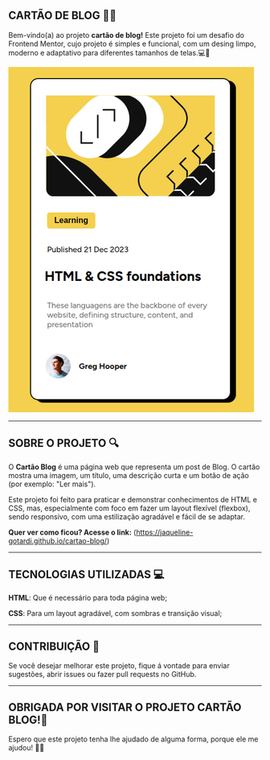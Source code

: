 ## CARTÃO DE BLOG 📝✨
Bem-vindo(a) ao projeto **cartão de blog!** Este projeto foi um desafio do Frontend Mentor, cujo projeto é simples e funcional, com um desing limpo, moderno e adaptativo para diferentes tamanhos de telas.💻🎨

![Visual do projeto](src/imagens/cartaoblog.png)

---

## SOBRE O PROJETO 🔍
O **Cartão Blog** é uma página web que representa um post de Blog. O cartão mostra uma imagem, um título, uma descrição curta e um botão de ação (por exemplo: "Ler mais").

Este projeto foi feito para praticar e demonstrar conhecimentos de HTML e CSS, mas, especialmente com foco em fazer um layout flexível (flexbox), sendo responsivo, com uma estilização agradável e fácil de se adaptar.

**Quer ver como ficou? Acesse o link:** (https://jaqueline-gotardi.github.io/cartao-blog/)

---

## TECNOLOGIAS UTILIZADAS 💻
**HTML**: Que é necessário para toda página web;

**CSS**: Para um layout agradável, com sombras e transição visual;

---

## CONTRIBUIÇÃO 🤝
Se você desejar melhorar este projeto, fique á vontade para enviar sugestões, abrir issues ou fazer pull requests no GitHub.

---

## OBRIGADA POR  VISITAR O PROJETO CARTÃO BLOG!💖
Espero que este projeto tenha lhe ajudado de alguma forma, porque ele me ajudou! 🚀😊

